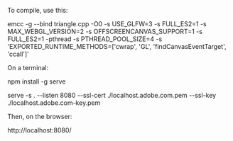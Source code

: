 To compile, use this:

emcc -g --bind triangle.cpp -O0 -s USE_GLFW=3 -s FULL_ES2=1 -s MAX_WEBGL_VERSION=2 -s OFFSCREENCANVAS_SUPPORT=1 -s FULL_ES2=1 -pthread -s PTHREAD_POOL_SIZE=4 -s 'EXPORTED_RUNTIME_METHODS=['cwrap', 'GL', 'findCanvasEventTarget', 'ccall']'

On a terminal:

npm install -g serve

serve -s . --listen 8080 --ssl-cert ./localhost.adobe.com.pem --ssl-key ./localhost.adobe.com-key.pem


Then, on the browser:

http://localhost:8080/





